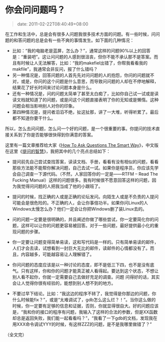 # 你会问问题吗？
>date: 2011-02-22T08:40:49+08:00


在工作和生活中，总是会有很多人问题我很多技术方面的问题。有一些时候，问问题的和答问题的总是会有一些不爽的事情发生。如下面的几种情况：


* 比如：“我的电脑老是蓝屏，怎么办？”，通常这样的问题90%以上的回答是：“重装吧”。这让问问题的人感到很沮丧，但你不能不承认那不是答案。而且有时候让人无法解答，比如：“我的makefiel出错了，你帮我看看我的makfile”，我通常会非反问，报了什么错吗？
* 另一种情况是，回答问题的人首先先对问问题的人的抱怨，你问的问题就不对，或是，你问的这个问题是什么意思，而导致问问题的人却在不停地解释，结果花了好长时间来讨论问题本身是什么。
* 还有一种情况是，问的问题太简单了甚至太白痴了，比如你自己试一试或是读读文档就知道了的问题，或是问这个问题直接表明了你的无知或是懒惰。这种问题会相当影响别人对你的印象。
* 第四种情况是，提问者滔滔不绝，扯这扯那，讲了一大堆，听得听累了。最后都不知道你要干什么。


所以，怎么去问问题，怎么问一个好的问题，是一个很重要的事。你提问的技术直接关系到了你是否能够很快得到你满意的答案。


这里有一篇文章推荐给大家《[How To Ask Questions The Smart Way](http://www.catb.org/~esr/faqs/smart-questions.html)》，中文版在这里《[提问的智慧](https://github.com/ryanhanwu/How-To-Ask-Questions-The-Smart-Way)》，我把其中的几个亮点总结如下：



* 提问前先自己尝试查找答案，读读文档、手册，看看有没有相似的问题，看看那些方法能不能帮你解决问题，自己去试一试。如果你是程序员，你应该先学会自己调查一下源代码。（不然，人家回答你的一定是——RTFM – Read The Fucking Manual）这样的问题很多。我有时候很不愿意回答这样的问题，因为我觉得问问题的人把我当成了他的小跟班了。


* 提问的时候，找正确的人或是正确的论坛发问。向陌生人或是不负责的人提问可能会是很危险的。不正确的人，会让你事倍功半。如果你问Linux的人Windows太慢怎么办？他们一定会让你把Windows删了装Linux去的。


* 问的问题一定要是很明确的，并且阐述你做了哪些尝试，你一定要简化你的问题，这样可以让你的问题更容易被回答。对于一些问题，最好提供最小化的重现问题的步骤。


* 你一定要让问题变得简单易读，这和写代码是一样的。只有简单易读的邮件，人们才会去读，试想看到一封巨大无比的邮件，读邮件的心情都没有了。而且，内容越多，可能越容易让人理解错了。


* 你问问题的态度应该是以一种讨论的态度，即不是低三下四，也不是没有底气。只有这样，你和你的问题才能真正被人看得起。要达到这个状态，不想让别人看不起你，你就一定需要自己去做好充足的调查。问题 问得好的话，其实会让人觉得你很有经验的，能想到别人想不到的地方。


* 不要过早下结论。比如：“我这边的程序不转了，我觉得是你那边的问题，你什么时候能fix？”，或是“太难调试了，gdb怎么这么烂？！”。当你这么做的时候，你一定要有足够的信息和证据，否则，你就显得很自大。好的问题应该是，“我和你的接口的程序有问题，我输入了这样的合法的参数，但是XX函数却总是返回失败，我们能一起看看吗？”，“我看了一下gdb的文档，发现我在用XXX命令调试YYY的时候，有这样ZZZ的问题，是不是我哪里做错了？”


（全文完）


